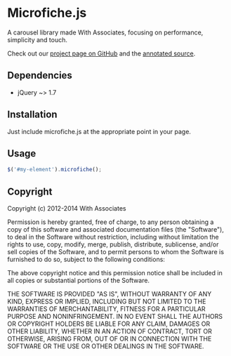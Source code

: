 # Microfiche.js

A carousel library made With Associates, focusing on performance, simplicity
and touch.

Check out our [project page on GitHub](http://withassociates.github.io/microfiche.js/)
and the [annotated source](http://withassociates.github.com/microfiche.js/docs/microfiche.html).

## Dependencies

* jQuery ~> 1.7

## Installation

Just include microfiche.js at the appropriate point in your page.

## Usage

```javascript
$('#my-element').microfiche();
```

## Copyright

Copyright (c) 2012-2014 With Associates

Permission is hereby granted, free of charge, to any person
obtaining a copy of this software and associated documentation
files (the "Software"), to deal in the Software without
restriction, including without limitation the rights to use,
copy, modify, merge, publish, distribute, sublicense, and/or sell
copies of the Software, and to permit persons to whom the
Software is furnished to do so, subject to the following
conditions:

The above copyright notice and this permission notice shall be
included in all copies or substantial portions of the Software.

THE SOFTWARE IS PROVIDED "AS IS", WITHOUT WARRANTY OF ANY KIND,
EXPRESS OR IMPLIED, INCLUDING BUT NOT LIMITED TO THE WARRANTIES
OF MERCHANTABILITY, FITNESS FOR A PARTICULAR PURPOSE AND
NONINFRINGEMENT. IN NO EVENT SHALL THE AUTHORS OR COPYRIGHT
HOLDERS BE LIABLE FOR ANY CLAIM, DAMAGES OR OTHER LIABILITY,
WHETHER IN AN ACTION OF CONTRACT, TORT OR OTHERWISE, ARISING
FROM, OUT OF OR IN CONNECTION WITH THE SOFTWARE OR THE USE OR
OTHER DEALINGS IN THE SOFTWARE.

